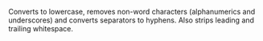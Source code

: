 <p>
  Converts to lowercase, removes non-word characters (alphanumerics and
  underscores) and converts separators to hyphens. Also strips leading and
  trailing whitespace.
</p>
